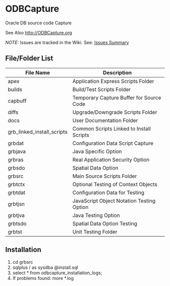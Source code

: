 # ODBCapture
Oracle DB source code Capture

See Also http://ODBCapture.org

*NOTE:* Issues are tracked in the Wiki.  See: [Issues Summary](https://github.com/DDieterich/ODBCapture/wiki/Z-Issues-Summary)

## File/Folder List

File Name                  | Description
---------------------------|------------
apex                       | Application Express Scripts Folder
builds                     | Build/Test Scripts Folder
capbuff                    | Temporary Capture Buffer for Source Code
diffs                      | Upgrade/Downgrade Scripts Folder
docs                       | User Documentation Folder
grb_linked_install_scripts | Common Scripts Linked to Install Scripts
grbdat                     | Configuration Data Script Capture
grbjava                    | Java Specific Option
grbras                     | Real Application Security Option
grbsdo                     | Spatial Data Option
grbsrc                     | Main Source Scripts Folder
grbtctx                    | Optional Testing of Context Objects
grbtdat                    | Configuration Data for Testing
grbtjsn                    | JavaScript Object Notation Testing Option
grbtjva                    | Java Testing Option
grbtsdo                    | Spatial Data Option Testing
grbtst                     | Unit Testing Folder

## Installation

1. cd grbsrc
2. sqlplus / as sysdba @install.sql
3. select * from odbcapture_installation_logs;
4. If problems found: more *.log
